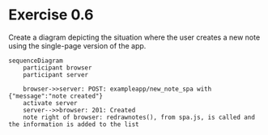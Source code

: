 # Exercise 0.6

Create a diagram depicting the situation where the user creates a new note using the single-page version of the app.

```mermaid
sequenceDiagram
    participant browser
    participant server

    browser->>server: POST: exampleapp/new_note_spa with {"message":"note created"}
    activate server
    server-->>browser: 201: Created
    note right of browser: redrawnotes(), from spa.js, is called and the information is added to the list

```